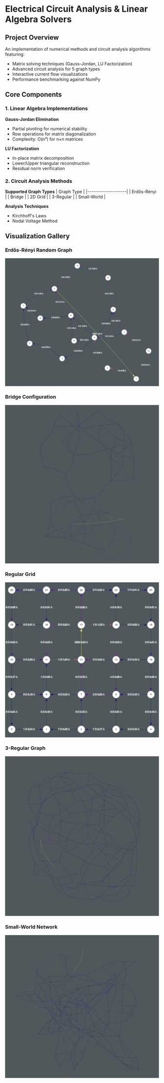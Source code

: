 # Electrical Circuit Analysis & Linear Algebra Solvers

## Project Overview
An implementation of numerical methods and circuit analysis algorithms featuring:

- Matrix solving techniques (Gauss-Jordan, LU Factorization)
- Advanced circuit analysis for 5 graph types
- Interactive current flow visualizations
- Performance benchmarking against NumPy

## Core Components

### 1. Linear Algebra Implementations
**Gauss-Jordan Elimination**
- Partial pivoting for numerical stability
- Row operations for matrix diagonalization
- Complexity: O(n³) for n×n matrices

**LU Factorization**
- In-place matrix decomposition
- Lower/Upper triangular reconstruction
- Residual norm verification

### 2. Circuit Analysis Methods
**Supported Graph Types**
| Graph Type         |
|--------------------|
| Erdős-Rényi        |
| Bridge             |
| 2D Grid            |
| 3-Regular          |
| Small-World        |

**Analysis Techniques**
- Kirchhoff's Laws
- Nodal Voltage Method 

## Visualization Gallery

### Erdős-Rényi Random Graph
![Random Network](images/erdos.png)

### Bridge Configuration
![Bridge Network](images/bridge.png)

### Regular Grid
![Grid Network](images/grid.png)

### 3-Regular Graph
![Regular Network](images/3reg.png)

### Small-World Network
![Small-World](images/smallworld.png)
